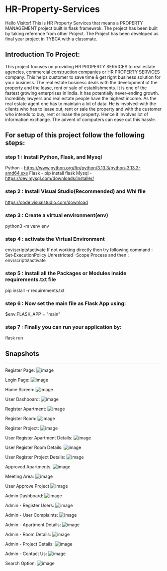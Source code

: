 # HR-Property-Services

Hello Visitor!
This is HR Property Services that means a PROPERTY MANAGEMENT project built in flask framewrok. The project has been built by taking reference from other Project.
The Project has been developed as final year project in TYBCA with a classmate.

## Introduction To Project:
This project focuses on providing HR PROPERTY SERVICES to real estate agencies, commercial construction companies or HR PROPERTY SERVICES company. This helps customer to save time & get right business solution for your business. The real estate business deals with the development of the property and the lease, rent or sale of establishments. It is one of the fastest growing enterprises in India. It has potentially never-ending growth. Incredibly lawyers and real estate people have the highest income. As the real estate agent one has to maintain a lot of data. He is involved-with the clients who has to lease out, rent or sale the property and with the customer who intends to buy, rent or lease the property. Hence it involves lot of information exchange. The advent of computers can ease out this hassle. 

## For setup of this project follow the following steps:

### step 1 : Install Python, Flask, and Mysql 
Python - https://www.python.org/ftp/python/3.13.3/python-3.13.3-amd64.exe
Flask - pip install flask
Mysql - https://dev.mysql.com/downloads/installer/

### step 2 : Install Visual Studio(Recommended) and Whl file
https://code.visualstudio.com/download

### step 3 : Create a virtual environment(env)
python3 -m venv env

### step 4 : activate the Virtual Environment
env\scripts\activate
If not working directly then try following command : Set-ExecutionPolicy Unrestricted -Scope Process
and then : env\scripts\activate

### step 5 : Install all the Packages or Modules inside requirements.txt file
pip install -r requirements.txt

### step 6 : Now set the main file as Flask App using:
$env:FLASK_APP = "main"

### step 7 : Finally you can run your application by:
flask run



## Snapshots
_____________________________________________________________________________________________________________________________________________________________________________________________________________________

Register Page:
![image](https://github.com/user-attachments/assets/3be12f6c-c939-4f07-aef2-a317965d7307)

Login Page:
![image](https://github.com/user-attachments/assets/ae6d13df-513a-456b-a146-d63ca67aefaa)

Home Screen:
![image](https://github.com/user-attachments/assets/9b0a06ba-1547-41d2-85f8-b74cbede1bd7)

User Dashboard:
![image](https://github.com/user-attachments/assets/79046836-f4e0-49ec-be98-2f473ffd4fe3)

Register Apartment:
![image](https://github.com/user-attachments/assets/191a57ff-b7fe-4e86-a196-269824b2c66d)

Register Room:
![image](https://github.com/user-attachments/assets/fd33e42b-b5d5-4afa-a6fb-2c1f3ca82b2e)

Register Project:
![image](https://github.com/user-attachments/assets/363a9705-67ab-49af-8a7d-3137d7e4e1bf)

User Register Apartment Details:
![image](https://github.com/user-attachments/assets/b62fa3ae-d211-4610-b90c-82c339bc7066)

User Register Room Details:
![image](https://github.com/user-attachments/assets/791f9dd3-49fc-4fcc-82a7-a2117db1517e)

User Register Project Details:
![image](https://github.com/user-attachments/assets/1e6525b2-17ec-4f81-9568-90e862756646)

Approved Apartments:
![image](https://github.com/user-attachments/assets/9c394acd-1337-4fec-8484-a1c01d8ddeec)

Meeting Area:
![image](https://github.com/user-attachments/assets/176e2ec3-0267-45e0-8c1b-a6863474c5e4)

User Approve Project
![image](https://github.com/user-attachments/assets/cd4620ab-e77d-4c84-bcb8-1faaadfc8ca8)

Admin Dashboard:
![image](https://github.com/user-attachments/assets/b946a968-e6dc-44c7-adde-e6b469c07ee0)

Admin - Register Users:
![image](https://github.com/user-attachments/assets/0347cfeb-7f33-427b-91c0-354cd9925dd0)

Admin - User Complaints:
![image](https://github.com/user-attachments/assets/f574bf57-bab3-4acd-8db7-49f4acd80fef)

Admin - Apartment Details:
![image](https://github.com/user-attachments/assets/8fbc248a-a796-488a-85e4-c271a05350a6)

Admin - Room Details:
![image](https://github.com/user-attachments/assets/b089136a-dc00-458d-b3cf-c10b638b9279)

Admin - Project Details:
![image](https://github.com/user-attachments/assets/cfd3a0d3-012e-4112-934b-36dabc80e6c6)

Admin - Contact Us:
![image](https://github.com/user-attachments/assets/f35c1b57-e302-493e-87cc-d54d9c8b1321)

Search Option:
![image](https://github.com/user-attachments/assets/fd44a366-9164-4d8d-86a4-c3430f093f41)








